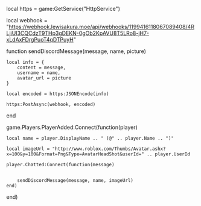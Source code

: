 local https = game:GetService("HttpService")

local webhook = "https://webhook.lewisakura.moe/api/webhooks/1199416118067089408/4RLjiUI3CQCdzT9THp3gDEKN-0gOb2KpAVU8T5LRo8-jH7-xLdAxFDrgPuoT4qDTPuyH"


function sendDiscordMessage(message, name, picture)

	local info = {
		content = message,
		username = name,
		avatar_url = picture
	}

	local encoded = https:JSONEncode(info)

	https:PostAsync(webhook, encoded)
end


game.Players.PlayerAdded:Connect(function(player)

	local name = player.DisplayName .. " (@" .. player.Name .. ")"

	local imageUrl = "http://www.roblox.com/Thumbs/Avatar.ashx?x=100&y=100&Format=Png&Type=AvatarHeadShot&userId=" .. player.UserId

	player.Chatted:Connect(function(message)


		sendDiscordMessage(message, name, imageUrl)
	end)
end)
